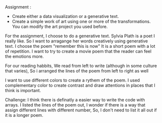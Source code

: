 Assignment :
- Create either a data visualization or a generative text.
- Create a simple work of art using one or more of the transformations. You can modify the art project you used before.

For the assignment, I choose to do a generative text.
Sylvia Plath is a poet I really like. So I want to arragange her words creatively using generative text.
I choose the poem "remember this is now"
It is a short poem with a lot of repetition. I want to try to create a movie poem that the reader can feel the emotions more.

For our reading habbits, We read from left to write (although in some culture that varies), So i arranged the lines of the poem from left to right as well

I want to use different colors to create a rythem of the poem. I used complementary color to create contrast and draw attentions in places that I think is important.


Challenge:
I think there is definatly a easier way to write the code with arrays. I listed the lines of the poem out, I wonder if there is a way that assign different lines with different number, 
So, I don't need to list it all out if it is a longer poem.



